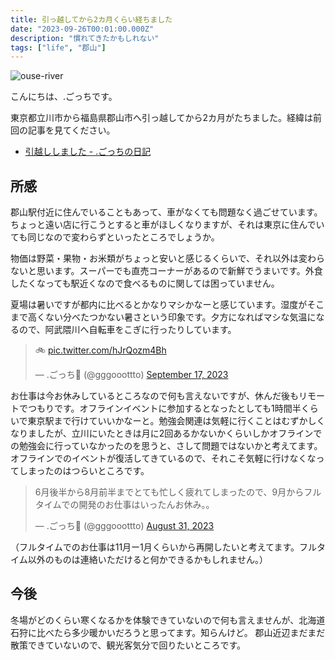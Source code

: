 ```yaml
---
title: 引っ越してから2カ月くらい経ちました
date: "2023-09-26T00:01:00.000Z"
description: "慣れてきたかもしれない"
tags: ["life", "郡山"]
---
```


![ouse-river](/blog/assets/images/posts/20230926-moved-koriyama-two-months/ouse-river.jpg)

こんにちは、.ごっちです。

東京都立川市から福島県郡山市へ引っ越してから2カ月がたちました。経緯は前回の記事を見てください。

- [引越ししました - .ごっちの日記](https://yutagoto.github.io/blog/posts/20230817-moved-koriyama/)

## 所感

郡山駅付近に住んでいることもあって、車がなくても問題なく過ごせています。ちょっと遠い店に行こうとすると車がほしくなりますが、それは東京に住んでいても同じなので変わらずといったところでしょうか。

物価は野菜・果物・お米類がちょっと安いと感じるくらいで、それ以外は変わらないと思います。スーパーでも直売コーナーがあるので新鮮でうまいです。外食したくなっても駅近くなので食べるものに関しては困っていません。

夏場は暑いですが都内に比べるとかなりマシかなーと感じています。湿度がそこまで高くない分べたつかない暑さという印象です。夕方になればマシな気温になるので、阿武隈川へ自転車をこぎに行ったりしています。

<blockquote class="twitter-tweet"><p lang="qme" dir="ltr">🚲 <a href="https://t.co/hJrQozm4Bh">pic.twitter.com/hJrQozm4Bh</a></p>&mdash; .ごっち📝 (@gggooottto) <a href="https://twitter.com/gggooottto/status/1703318734121865705?ref_src=twsrc%5Etfw">September 17, 2023</a></blockquote>

お仕事は今お休みしているところなので何も言えないですが、休んだ後もリモートでつもりです。オフラインイベントに参加するとなったとしても1時間半くらいで東京駅まで行けていいかなーと。勉強会関連は気軽に行くことはむずかしくなりましたが、立川にいたときは月に2回あるかないかくらいしかオフラインでの勉強会に行っていなかったのを思うと、さして問題ではないかと考えてます。
オフラインでのイベントが復活してきているので、それこそ気軽に行けなくなってしまったのはつらいところです。

<blockquote class="twitter-tweet"><p lang="ja" dir="ltr">6月後半から8月前半までとても忙しく疲れてしまったので、9月からフルタイムでの開発のお仕事はいったんお休み。。</p>&mdash; .ごっち📝 (@gggooottto) <a href="https://twitter.com/gggooottto/status/1697073632856477941?ref_src=twsrc%5Etfw">August 31, 2023</a></blockquote>

（フルタイムでのお仕事は11月ー1月くらいから再開したいと考えてます。フルタイム以外のものは連絡いただけると何かできるかもしれません。）

## 今後

冬場がどのくらい寒くなるかを体験できていないので何も言えませんが、北海道石狩に比べたら多少暖かいだろうと思ってます。知らんけど。
郡山近辺まだまだ散策できていないので、観光客気分で回りたいところです。
